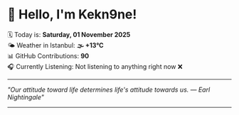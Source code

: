 # 👋 Hello, I'm Kekn9ne!

🗓️ Today is: **Saturday, 01 November 2025**  
🌤️ Weather in Istanbul: **🌫  +13°C**  
📊 GitHub Contributions: **90**  
🎧 Currently Listening: Not listening to anything right now ❌

---

_"Our attitude toward life determines life's attitude towards us. — *Earl Nightingale*"_

---
